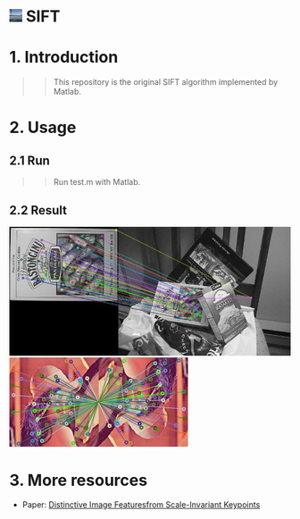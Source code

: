 [<img height="23" src="https://github.com/lh9171338/Outline/blob/master/icon.jpg"/>](https://github.com/lh9171338/Outline) SIFT
===

# 1. Introduction
>>This repository is the original SIFT algorithm implemented by Matlab.

# 2. Usage
## 2.1 Run
>>Run test.m with Matlab.

## 2.2 Result
![image](https://github.com/lh9171338/SIFT/blob/master/image/image_result.jpg)  
![image](https://github.com/lh9171338/SIFT/blob/master/image/lena_result.jpg)

# 3. More resources
- Paper: [Distinctive Image Featuresfrom Scale-Invariant Keypoints](https://link.springer.com/content/pdf/10.1023%2FB%3AVISI.0000029664.99615.94.pdf)
